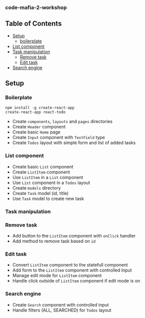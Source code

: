 ### code-mafia-2-workshop

## Table of Contents

- [Setup](#setup)
  - [boilerplate](#boilerplate)
- [List component](#list-component)
- [Task manipulation](#task-manipulation)
  - [Remove task](#remove-task)
  - [Edit task](#edit-task)
- [Search engine](#search-engine)


## Setup
### Boilerplate

```
npm install -g create-react-app
create-react-app react-todo
```
* Create `components`, `layouts` and `pages` directories
* Create `Header` component
* Create basic `Home` page
* Create `Input` component with `TextField` type
* Create `Todos` layout with simple form and list of added tasks

### List component
* Create basic `List` component
* Create `ListItem` component
* Use `ListItem` in a `List` component
* Use `List` component in a `Todos` layout
* Create `models` directory
* Create `Task` model (id, title)
* Use `Task` model to create new task

### Task manipulation
### Remove task
* Add button to the `ListItem` component with `onClick` handler
* Add method to remove task based on `id`

### Edit task
* Convert `ListItem` component to the statefull component
* Add form to the `ListItem` component with controlled Input
* Manage edit mode for `ListItem` component
* Handle click outside of `ListItem` component if edit mode is on

### Search engine
* Create `Search` component with controlled input
* Handle filters (ALL, SEARCHED) for `Todos` layout
